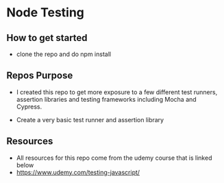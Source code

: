 # Node Testing

## How to get started

- clone the repo and do npm install

## Repos Purpose

- I created this repo to get more exposure to a few different test runners, assertion libraries and testing frameworks including Mocha and Cypress.

- Create a very basic test runner and assertion library

## Resources

- All resources for this repo come from the udemy course that is linked below
- https://www.udemy.com/testing-javascript/
